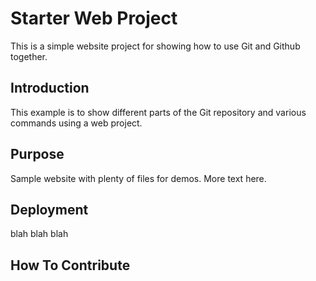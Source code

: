 # Starter Web Project

This is a simple website project for showing
how to use Git and Github together.

## Introduction
This example is to show different parts
of the Git repository and various commands
using a web project.

## Purpose

Sample website with plenty of files for demos. More text here.

## Deployment
blah blah blah
## How To Contribute